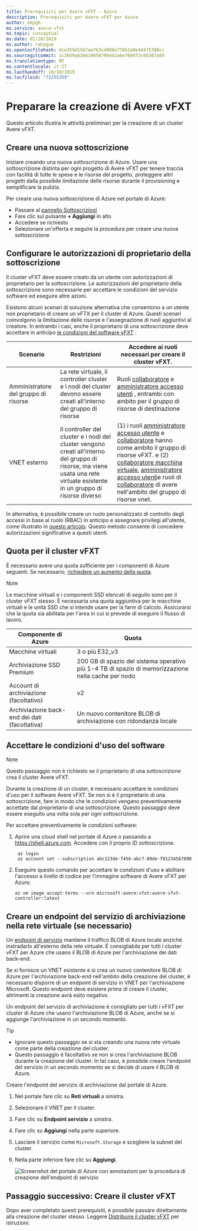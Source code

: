```yaml
---
title: Prerequisiti per Avere vFXT - Azure
description: Prerequisiti per Avere vFXT per Azure
author: ekpgh
ms.service: avere-vfxt
ms.topic: conceptual
ms.date: 02/20/2019
ms.author: rohogue
ms.openlocfilehash: dce359d1567ee763cd988e778b1e0e44475388cc
ms.sourcegitcommit: 1c2659ab26619658799442a6e7604f3c66307a89
ms.translationtype: MT
ms.contentlocale: it-IT
ms.lasthandoff: 10/10/2019
ms.locfileid: "72255359"
---
```

# <a name="prepare-to-create-the-avere-vfxt"></a>Preparare la creazione di Avere vFXT

Questo articolo illustra le attività preliminari per la creazione di un cluster Avere vFXT.

## <a name="create-a-new-subscription"></a>Creare una nuova sottoscrizione

Iniziare creando una nuova sottoscrizione di Azure. Usare una sottoscrizione distinta per ogni progetto di Avere vFXT per tenere traccia con facilità di tutte le spese e le risorse del progetto, proteggere altri progetti dalla possibile limitazione delle risorse durante il provisioning e semplificare la pulizia.  

Per creare una nuova sottoscrizione di Azure nel portale di Azure:

* Passare al [pannello Sottoscrizioni](https://ms.portal.azure.com/#blade/Microsoft_Azure_Billing/SubscriptionsBlade)
* Fare clic sul pulsante **+ Aggiungi** in alto
* Accedere se richiesto
* Selezionare un'offerta e seguire la procedura per creare una nuova sottoscrizione

## <a name="configure-subscription-owner-permissions"></a>Configurare le autorizzazioni di proprietario della sottoscrizione

Il cluster vFXT deve essere creato da un utente con autorizzazioni di proprietario per la sottoscrizione. Le autorizzazioni del proprietario della sottoscrizione sono necessarie per accettare le condizioni del servizio software ed eseguire altre azioni. 

Esistono alcuni scenari di soluzione alternativa che consentono a un utente non proprietario di creare un vFTX per il cluster di Azure. Questi scenari coinvolgono la limitazione delle risorse e l'assegnazione di ruoli aggiuntivi al creatore. In entrambi i casi, anche il proprietario di una sottoscrizione deve accettare in anticipo [le condizioni del software vFXT](#accept-software-terms) . 

| Scenario | Restrizioni | Accedere ai ruoli necessari per creare il cluster vFXT. | 
|----------|--------|-------|
| Amministratore del gruppo di risorse | La rete virtuale, il controller cluster e i nodi del cluster devono essere creati all'interno del gruppo di risorse | Ruoli [collaboratore](../role-based-access-control/built-in-roles.md#contributor) e [amministratore accesso utenti](../role-based-access-control/built-in-roles.md#user-access-administrator) , entrambi con ambito per il gruppo di risorse di destinazione | 
| VNET esterno | Il controller del cluster e i nodi del cluster vengono creati all'interno del gruppo di risorse, ma viene usata una rete virtuale esistente in un gruppo di risorse diverso | (1) i ruoli [amministratore accesso utente](../role-based-access-control/built-in-roles.md#user-access-administrator) e [collaboratore](../role-based-access-control/built-in-roles.md#contributor) hanno come ambito il gruppo di risorse vFXT. e (2) [collaboratore macchina virtuale](../role-based-access-control/built-in-roles.md#virtual-machine-contributor), [amministratore accesso utenti](../role-based-access-control/built-in-roles.md#user-access-administrator)e ruoli di [collaboratore](../role-based-access-control/built-in-roles.md#avere-contributor) di avere nell'ambito del gruppo di risorse vnet. |
 
In alternativa, è possibile creare un ruolo personalizzato di controllo degli accessi in base al ruolo (RBAC) in anticipo e assegnare privilegi all'utente, come illustrato in [questo articolo](avere-vfxt-non-owner.md). Questo metodo consente di concedere autorizzazioni significative a questi utenti. 

## <a name="quota-for-the-vfxt-cluster"></a>Quota per il cluster vFXT

È necessario avere una quota sufficiente per i componenti di Azure seguenti. Se necessario, [richiedere un aumento della quota](https://docs.microsoft.com/azure/azure-supportability/resource-manager-core-quotas-request).

> [!NOTE]
> Le macchine virtuali e i componenti SSD elencati di seguito sono per il cluster vFXT stesso. È necessaria una quota aggiuntiva per le macchine virtuali e le unità SSD che si intende usare per la farm di calcolo.  Assicurarsi che la quota sia abilitata per l'area in cui si prevede di eseguire il flusso di lavoro.

|Componente di Azure|Quota|
|----------|-----------|
|Macchine virtuali|3 o più E32_v3|
|Archiviazione SSD Premium|200 GB di spazio del sistema operativo più 1-4 TB di spazio di memorizzazione nella cache per nodo |
|Account di archiviazione (facoltativo) |v2|
|Archiviazione back-end dei dati (facoltativa) |Un nuovo contenitore BLOB di archiviazione con ridondanza locale |

## <a name="accept-software-terms"></a>Accettare le condizioni d'uso del software

> [!NOTE] 
> Questo passaggio non è richiesto se il proprietario di una sottoscrizione crea il cluster Avere vFXT.

Durante la creazione di un cluster, è necessario accettare le condizioni d'uso per il software Avere vFXT. Se non si è il proprietario di una sottoscrizione, fare in modo che le condizioni vengano preventivamente accettate dal proprietario di una sottoscrizione. Questo passaggio deve essere eseguito una volta sola per ogni sottoscrizione.

Per accettare preventivamente le condizioni software: 

1. Aprire una cloud shell nel portale di Azure o passando a <https://shell.azure.com>. Accedere con il proprio ID sottoscrizione.

   ```azurecli
    az login
    az account set --subscription abc123de-f456-abc7-89de-f01234567890
   ```

1. Eseguire questo comando per accettare le condizioni d'uso e abilitare l'accesso a livello di codice per l'immagine software di Avere vFXT per Azure: 

   ```azurecli
   az vm image accept-terms --urn microsoft-avere:vfxt:avere-vfxt-controller:latest
   ```

## <a name="create-a-storage-service-endpoint-in-your-virtual-network-if-needed"></a>Creare un endpoint del servizio di archiviazione nella rete virtuale (se necessario)

Un [endpoint di servizio](../virtual-network/virtual-network-service-endpoints-overview.md) mantiene il traffico BLOB di Azure locale anziché instradarlo all'esterno della rete virtuale. È consigliabile per tutti i cluster vFXT per Azure che usano il BLOB di Azure per l'archiviazione dei dati back-end. 

Se si fornisce un VNET esistente e si crea un nuovo contenitore BLOB di Azure per l'archiviazione back-end nell'ambito della creazione del cluster, è necessario disporre di un endpoint di servizio in VNET per l'archiviazione Microsoft. Questo endpoint deve esistere prima di creare il cluster, altrimenti la creazione avrà esito negativo. 

Un endpoint del servizio di archiviazione è consigliato per tutti i vFXT per cluster di Azure che usano l'archiviazione BLOB di Azure, anche se si aggiunge l'archiviazione in un secondo momento. 

> [!TIP] 
> * Ignorare questo passaggio se si sta creando una nuova rete virtuale come parte della creazione del cluster. 
> * Questo passaggio è facoltativo se non si crea l'archiviazione BLOB durante la creazione del cluster. In tal caso, è possibile creare l'endpoint del servizio in un secondo momento se si decide di usare il BLOB di Azure.

Creare l'endpoint del servizio di archiviazione dal portale di Azure. 

1. Nel portale fare clic su **Reti virtuali** a sinistra.
1. Selezionare il VNET per il cluster. 
1. Fare clic su **Endpoint servizio** a sinistra.
1. Fare clic su **Aggiungi** nella parte superiore.
1. Lasciare il servizio come ``Microsoft.Storage`` e scegliere la subnet del cluster.
1. Nella parte inferiore fare clic su **Aggiungi**.

   ![Screenshot del portale di Azure con annotazioni per la procedura di creazione dell'endpoint di servizio](media/avere-vfxt-service-endpoint.png)


## <a name="next-step-create-the-vfxt-cluster"></a>Passaggio successivo: Creare il cluster vFXT

Dopo aver completato questi prerequisiti, è possibile passare direttamente alla creazione del cluster stesso. Leggere [Distribuire il cluster vFXT](avere-vfxt-deploy.md) per istruzioni.